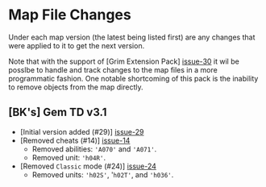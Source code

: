 # Map File Changes

Under each map version (the latest being listed first) are any changes that
were applied to it to get the next version.

Note that with the support of [Grim Extension Pack] [issue-30] it wil be
posslbe to handle and track changes to the map files in a more programmatic
fashion.  One notable shortcoming of this pack is the inability to remove
objects from the map directly.

## [BK's] Gem TD v3.1
- [Initial version added (#29)] [issue-29]
- [Removed cheats (#14)] [issue-14]
    * Removed abilities: `'A070'` and `'A071'`.
    * Removed unit: `'h04R'`.
- [Removed `Classic` mode (#24)] [issue-24]
    * Removed units: `'h02S'`, '`h02T'`, and `'h036'`.

[issue-14]: https://github.com/nvs/gem/issues/14
[issue-24]: https://github.com/nvs/gem/issues/24
[issue-29]: https://github.com/nvs/gem/issues/29
[issue-30]: https://github.com/nvs/gem/issues/30
